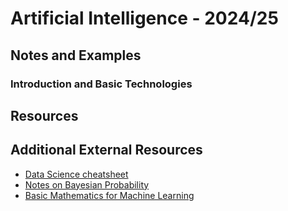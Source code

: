 # Artificial Intelligence - 2024/25

## Notes and Examples

### Introduction and Basic Technologies


## Resources

### 
## Additional External Resources

- [Data Science cheatsheet](data-science-cheatsheet.pdf)
- [Notes on Bayesian Probability](https://github.com/avidaldo/mates_ml)
- [Basic Mathematics for Machine Learning](https://github.com/hrnbot/Basic-Mathematics-for-Machine-Learning)
